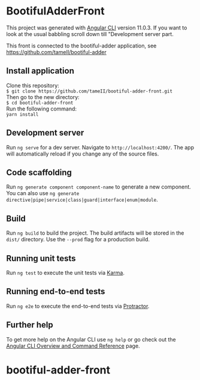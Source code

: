 # BootifulAdderFront

This project was generated with [Angular CLI](https://github.com/angular/angular-cli) version 11.0.3.
If you want to look at the usual babbling scroll down till "Development server part.

This front is connected to the bootiful-adder application, see https://github.com/tameII/bootiful-adder  

## Install application

Clone this repository:    
```$ git clone https://github.com/tameII/bootiful-adder-front.git ```   
Then go to the new directory:  
```$ cd bootiful-adder-front```  
Run the following command:  
```ỳarn install```  


## Development server

Run `ng serve` for a dev server. Navigate to `http://localhost:4200/`. The app will automatically reload if you change any of the source files.

## Code scaffolding

Run `ng generate component component-name` to generate a new component. You can also use `ng generate directive|pipe|service|class|guard|interface|enum|module`.

## Build

Run `ng build` to build the project. The build artifacts will be stored in the `dist/` directory. Use the `--prod` flag for a production build.

## Running unit tests

Run `ng test` to execute the unit tests via [Karma](https://karma-runner.github.io).

## Running end-to-end tests

Run `ng e2e` to execute the end-to-end tests via [Protractor](http://www.protractortest.org/).

## Further help

To get more help on the Angular CLI use `ng help` or go check out the [Angular CLI Overview and Command Reference](https://angular.io/cli) page.
# bootiful-adder-front
